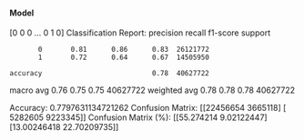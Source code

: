 #### Model
[0 0 0 ... 0 1 0]
Classification Report:
              precision    recall  f1-score   support

           0       0.81      0.86      0.83  26121772
           1       0.72      0.64      0.67  14505950

    accuracy                           0.78  40627722
   macro avg       0.76      0.75      0.75  40627722
weighted avg       0.78      0.78      0.78  40627722

Accuracy: 0.7797631134721262
Confusion Matrix:
[[22456654  3665118]
 [ 5282605  9223345]]
Confusion Matrix (%):
[[55.274214    9.02122447]
 [13.00246418 22.70209735]]
